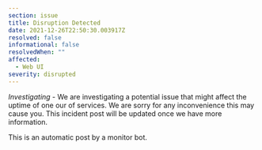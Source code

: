 ```yaml
---
section: issue
title: Disruption Detected
date: 2021-12-26T22:50:30.003917Z
resolved: false
informational: false
resolvedWhen: ""
affected:
  - Web UI
severity: disrupted
---
```

*Investigating* - We are investigating a potential issue that might affect the uptime of one our of services. We are sorry for any inconvenience this may cause you. This incident post will be updated once we have more information.

This is an automatic post by a monitor bot.
        